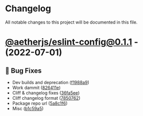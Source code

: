 # Changelog
All notable changes to this project will be documented in this file.

# [@aetherjs/eslint-config@0.1.1](https://github.com/aether-development/utilities/compare/@aetherjs/prettier-config@0.0.3...@aetherjs/eslint-config@0.1.1) - (2022-07-01)

## 🐛 Bug Fixes

- Dev builds and deprecation ([f1988a9](https://github.com/aether-development/utilities/commit/f1988a9b3fdd1a36a50f6f4afaa473dddbfd261e))
- Work dammit ([826411e](https://github.com/aether-development/utilities/commit/826411ed9ba11c2dd68b47d9cb83890884b63540))
- Cliff & changelog fixes ([36fa5ee](https://github.com/aether-development/utilities/commit/36fa5eef33e59e8c9376985f51e00d7a1f555afa))
- Cliff changelog format ([7850762](https://github.com/aether-development/utilities/commit/78507622373cb0cb0fbcadf9e26ab824de30864b))
- Package repo url ([5a8c1f6](https://github.com/aether-development/utilities/commit/5a8c1f63429cb4bd34e3b25de6ec061f89c7d195))
- Misc ([b1c59a5](https://github.com/aether-development/utilities/commit/b1c59a563d0172d9784d155a693dcbef5b64e916))

